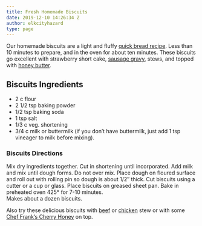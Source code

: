 ```yaml
---
title: Fresh Homemade Biscuits
date: 2019-12-10 14:26:34 Z
author: elkcityhazard
type: page
---
```


Our homemade biscuits are a light and fluffy [quick bread recipe][1]. Less than 10 minutes to prepare, and in the oven for about ten minutes. These biscuits go excellent with strawberry short cake, [sausage gravy][2], stews, and topped with [honey butter][3].

## Biscuits Ingredients

  * 2 c flour
  * 2 1/2 tsp baking powder
  * 1/2 tsp baking soda
  * 1 tsp salt
  * 1/3 c veg. shortening
  * 3/4 c milk or buttermilk (if you don&#8217;t have buttermilk, just add 1 tsp vineager to milk before mixing).

### Biscuits Directions

Mix dry ingredients together. Cut in shortening until incorporated. Add milk and mix until dough forms. Do not over mix. Place dough on floured surface and roll out with rolling pin so dough is about 1/2&#8243; thick. Cut biscuits using a cutter or a cup or glass. Place biscuits on greased sheet pan. Bake in preheated oven 425* for 7-10 minutes.  
Makes about a dozen biscuits.

Also try these delicious biscuits with [beef][4] or [chicken][5] stew or with some [Chef Frank&#8217;s Cherry Honey][6] on top.

 [1]: /wordpress/easy-bread-recipes/
 [2]: /wordpress/easy-breakfast-recipes/sausage-gravy-for-biscuits/
 [3]: /wordpress/shop/
 [4]: /wordpress/homemade-soups/beef-noodle-soup-recipe/
 [5]: /wordpress/homemade-soups/homemade-chicken-noodle-soup-recipe/
 [6]: /wordpress/chef-franks-seasoning-recipes/
